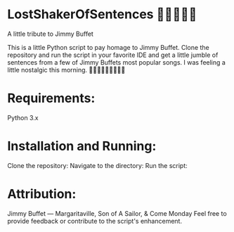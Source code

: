 # LostShakerOfSentences 🍍🌺🦩🥥🍉
A little tribute to Jimmy Buffet

This is a little Python script to pay homage to Jimmy Buffet. 
Clone the repository and run the script in your favorite IDE 
and get a little jumble of sentences from a few of Jimmy Buffets 
most popular songs. I was feeling a little nostalgic this morning. 
🥥🌴🌺🌞🌸🐚🦀🌊🪸

# Requirements:

Python 3.x

# Installation and Running:

Clone the repository:
Navigate to the directory:
Run the script:

# Attribution:
Jimmy Buffet — Margaritaville, Son of A Sailor, & Come Monday
Feel free to provide feedback or contribute to the script's enhancement.
